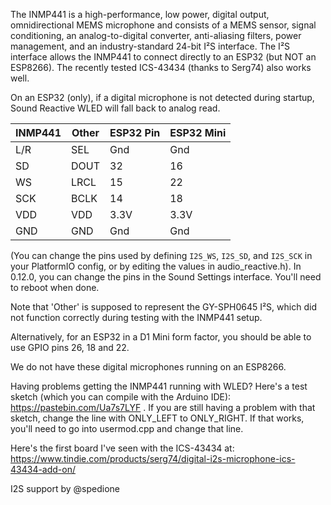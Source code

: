 The INMP441 is a high-performance, low power, digital output, omnidirectional MEMS microphone and consists of a MEMS sensor, signal conditioning, an analog-to-digital converter, anti-aliasing filters, power management, and an industry-standard 24-bit I²S interface. The I²S interface allows the INMP441 to connect directly to an ESP32 (but NOT an ESP8266). The recently tested ICS-43434 (thanks to Serg74) also works well.

On an ESP32 (only), if a digital microphone is not detected during startup, Sound Reactive WLED will fall back to analog read.

| INMP441 | Other | ESP32 Pin | ESP32 Mini
| ---- | ---- | ---- | ----
| L/R | SEL | Gnd | Gnd
| SD | DOUT | 32 | 16
| WS | LRCL | 15 | 22
| SCK | BCLK | 14 | 18
| VDD | VDD | 3.3V | 3.3V
| GND | GND | Gnd | Gnd

(You can change the pins used by defining `I2S_WS`, `I2S_SD`, and `I2S_SCK` in your PlatformIO config, or by editing the values in audio_reactive.h). In 0.12.0, you can change the pins in the Sound Settings interface. You'll need to reboot when done.

Note that 'Other' is supposed to represent the GY-SPH0645 I²S, which did not function correctly during testing with the INMP441 setup.

Alternatively, for an ESP32 in a D1 Mini form factor, you should be able to use GPIO pins 26, 18 and 22.

We do not have these digital microphones running on an ESP8266.

Having problems getting the INMP441 running with WLED? Here's a test sketch (which you can compile with the Arduino IDE): https://pastebin.com/Ua7s7LYF
. If you are still having a problem with that sketch, change the line with ONLY_LEFT to ONLY_RIGHT. If that works, you'll need to go into usermod.cpp and change that line.

Here's the first board I've seen with the ICS-43434 at: https://www.tindie.com/products/serg74/digital-i2s-microphone-ics-43434-add-on/

I2S support by @spedione